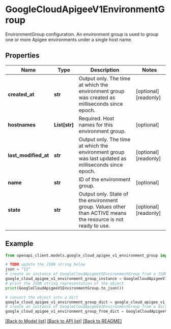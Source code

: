 # GoogleCloudApigeeV1EnvironmentGroup

EnvironmentGroup configuration. An environment group is used to group one or more Apigee environments under a single host name.

## Properties

Name | Type | Description | Notes
------------ | ------------- | ------------- | -------------
**created_at** | **str** | Output only. The time at which the environment group was created as milliseconds since epoch. | [optional] [readonly] 
**hostnames** | **List[str]** | Required. Host names for this environment group. | [optional] 
**last_modified_at** | **str** | Output only. The time at which the environment group was last updated as milliseconds since epoch. | [optional] [readonly] 
**name** | **str** | ID of the environment group. | [optional] 
**state** | **str** | Output only. State of the environment group. Values other than ACTIVE means the resource is not ready to use. | [optional] [readonly] 

## Example

```python
from openapi_client.models.google_cloud_apigee_v1_environment_group import GoogleCloudApigeeV1EnvironmentGroup

# TODO update the JSON string below
json = "{}"
# create an instance of GoogleCloudApigeeV1EnvironmentGroup from a JSON string
google_cloud_apigee_v1_environment_group_instance = GoogleCloudApigeeV1EnvironmentGroup.from_json(json)
# print the JSON string representation of the object
print(GoogleCloudApigeeV1EnvironmentGroup.to_json())

# convert the object into a dict
google_cloud_apigee_v1_environment_group_dict = google_cloud_apigee_v1_environment_group_instance.to_dict()
# create an instance of GoogleCloudApigeeV1EnvironmentGroup from a dict
google_cloud_apigee_v1_environment_group_from_dict = GoogleCloudApigeeV1EnvironmentGroup.from_dict(google_cloud_apigee_v1_environment_group_dict)
```
[[Back to Model list]](../README.md#documentation-for-models) [[Back to API list]](../README.md#documentation-for-api-endpoints) [[Back to README]](../README.md)


